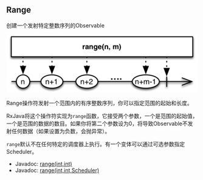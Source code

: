 

## Range

创建一个发射特定整数序列的Observable

![range](../images/operators/range.png)

Range操作符发射一个范围内的有序整数序列，你可以指定范围的起始和长度。

RxJava将这个操作符实现为`range`函数，它接受两个参数，一个是范围的起始值，一个是范围的数据的数目。如果你将第二个参数设为0，将导致Observable不发射任何数据（如果设置为负数，会抛异常）。

`range`默认不在任何特定的调度器上执行。有一个变体可以通过可选参数指定Scheduler。

* Javadoc: [range(int,int)](http://reactivex.io/RxJava/javadoc/rx/Observable.html#range(int,%20int))
* Javadoc: [range(int,int,Scheduler)](http://reactivex.io/RxJava/javadoc/rx/Observable.html#range(int,%20int%20rx.Scheduler))
